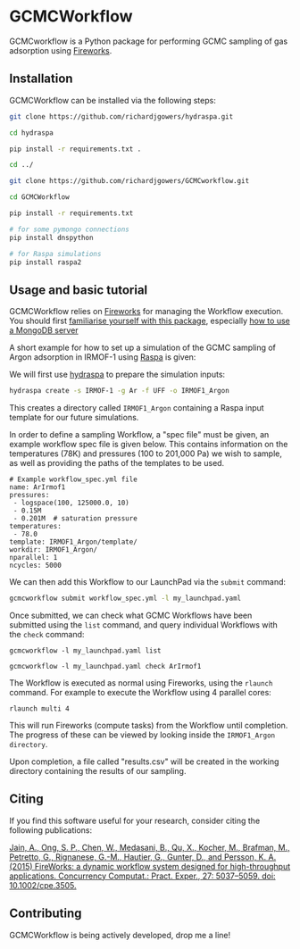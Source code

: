 # GCMCWorkflow

GCMCworkflow is a Python package for performing GCMC sampling of gas adsorption using [Fireworks](https://github.com/materialsproject/fireworks).

## Installation

GCMCWorkflow can be installed via the following steps:

```bash
git clone https://github.com/richardjgowers/hydraspa.git

cd hydraspa

pip install -r requirements.txt .

cd ../

git clone https://github.com/richardjgowers/GCMCworkflow.git

cd GCMCWorkflow

pip install -r requirements.txt

# for some pymongo connections
pip install dnspython

# for Raspa simulations
pip install raspa2

```

## Usage and basic tutorial

GCMCWorkflow relies on [Fireworks](https://github.com/materialsproject/fireworks) for managing the Workflow execution.  You should first [familiarise yourself with this package](https://materialsproject.github.io/fireworks/introduction.html), especially [how to use a MongoDB server](https://materialsproject.github.io/fireworks/quickstart.html?highlight=mongo)

A short example for how to set up a simulation of the GCMC sampling of Argon adsorption in IRMOF-1 using [Raspa](https://github.com/numat/RASPA2) is given: 

We will first use [hydraspa](https://github.com/richardjgowers/hydraspa) to prepare the simulation inputs:

```bash
hydraspa create -s IRMOF-1 -g Ar -f UFF -o IRMOF1_Argon

```

This creates a directory called ``IRMOF1_Argon`` containing a Raspa input template for our future simulations.

In order to define a sampling Workflow, a "spec file" must be given, an example workflow spec file is given below.
This contains information on the temperatures (78K) and pressures (100 to 201,000 Pa) we wish to sample, as well as providing the paths of the templates to be used.

```
# Example workflow_spec.yml file
name: ArIrmof1
pressures:
 - logspace(100, 125000.0, 10)
 - 0.15M
 - 0.201M  # saturation pressure
temperatures:
 - 78.0
template: IRMOF1_Argon/template/
workdir: IRMOF1_Argon/
nparallel: 1
ncycles: 5000

```

We can then add this Workflow to our LaunchPad via the ``submit`` command:

```bash
gcmcworkflow submit workflow_spec.yml -l my_launchpad.yaml
```

Once submitted, we can check what GCMC Workflows have been submitted using the ``list`` command, and query individual Workflows with the ``check`` command:

```
gcmcworkflow -l my_launchpad.yaml list
 
gcmcworkflow -l my_launchpad.yaml check ArIrmof1
```

The Workflow is executed as normal using Fireworks, using the ``rlaunch`` command.  For example to execute the Workflow using 4 parallel cores:

```
rlaunch multi 4
```

This will run Fireworks (compute tasks) from the Workflow until completion.  The progress of these can be viewed by looking inside the ``IRMOF1_Argon directory``.

Upon completion, a file called "results.csv" will be created in the working directory containing the results of our sampling.


## Citing

If you find this software useful for your research, consider citing the following publications:

[Jain, A., Ong, S. P., Chen, W., Medasani, B., Qu, X., Kocher, M., Brafman, M., Petretto, G., Rignanese, G.-M., Hautier, G., Gunter, D., and Persson, K. A. (2015) FireWorks: a dynamic workflow system designed for high-throughput applications. Concurrency Computat.: Pract. Exper., 27: 5037–5059. doi: 10.1002/cpe.3505.](http://onlinelibrary.wiley.com/doi/10.1002/cpe.3505/abstract)


## Contributing

GCMCWorkflow is being actively developed, drop me a line!
